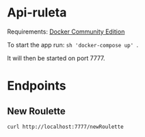 # Api-ruleta

Requirements: [Docker Community Edition](https://www.docker.com/community-edition)

To start the app run: ```sh 'docker-compose up' ```.

It will then be started on port 7777.


# Endpoints

## New Roulette

```sh
curl http://localhost:7777/newRoulette
```